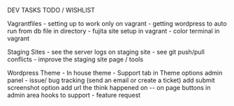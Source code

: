 DEV TASKS TODO / WISHLIST

Vagrantfiles - setting up to work only on vagrant 
	- getting wordpress to auto run from db file in directory
	- fujita site setup in vagrant
	- color terminal in vagrant


Staging Sites
	- see the server logs on staging site
	- see git push/pull conflicts 
	- improve the staging site page / tools


Wordpress Theme
	- In house theme
	- Support tab in Theme options admin panel
	- issue/ bug tracking (send an email or create a ticket)
	  add submit screenshot option
	  add url the think happened on 
  	-- on page buttons in admin area hooks to support
	- feature request
